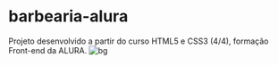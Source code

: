 # barbearia-alura

Projeto desenvolvido a partir do curso HTML5 e CSS3 (4/4), formação Front-end da ALURA.
![bg](https://user-images.githubusercontent.com/57568847/128748928-2c968f45-7fc3-4d82-8ae9-c079b2841982.jpg)
